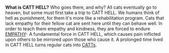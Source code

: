 **What is CATT HELL?** Who goes there, and why?
All cats eventually go to heaven, but some must first take a trip to CATT HELL. We humans think of hell as punishment, for them it's more like a rehabilitation program. Cats that lack empathy for their fellow cat are sent here until they can behave well. In order to teach them empathy and kindness, they are forced to endure [EMPATHY](EMPATHY.md)- A fundamental force in CATT HELL, which causes pain inflicted upon others to be mirrored upon those who cause it. A prolonged time lived in CATT HELL turns regular cats into [CATTs](CATTs.md).